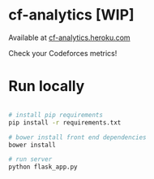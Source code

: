 # cf-analytics [WIP]

Available at [cf-analytics.heroku.com](http://cf-analytics.heroku.com) 

Check your Codeforces metrics!

# Run locally

```bash

# install pip requirements
pip install -r requirements.txt

# bower install front end dependencies
bower install

# run server
python flask_app.py

```
